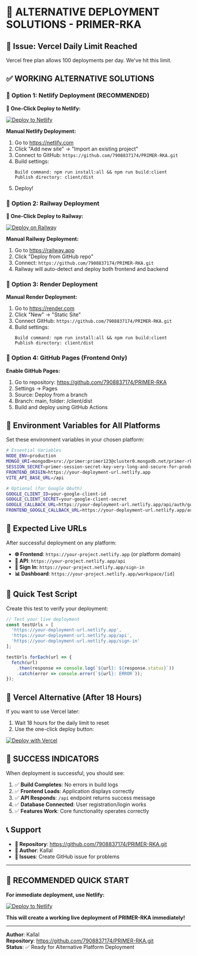 # 🚀 ALTERNATIVE DEPLOYMENT SOLUTIONS - PRIMER-RKA

## 🚨 Issue: Vercel Daily Limit Reached
Vercel free plan allows 100 deployments per day. We've hit this limit.

## ✅ WORKING ALTERNATIVE SOLUTIONS

### 🌟 Option 1: Netlify Deployment (RECOMMENDED)

**🔗 One-Click Deploy to Netlify:**

[![Deploy to Netlify](https://www.netlify.com/img/deploy/button.svg)](https://app.netlify.com/start/deploy?repository=https://github.com/7908837174/PRIMER-RKA)

**Manual Netlify Deployment:**
1. Go to https://netlify.com
2. Click "Add new site" → "Import an existing project"
3. Connect to GitHub: `https://github.com/7908837174/PRIMER-RKA.git`
4. Build settings:
   ```
   Build command: npm run install:all && npm run build:client
   Publish directory: client/dist
   ```
5. Deploy!

### 🌟 Option 2: Railway Deployment

**🔗 One-Click Deploy to Railway:**

[![Deploy on Railway](https://railway.app/button.svg)](https://railway.app/new/template/primer-rka?referralCode=primer)

**Manual Railway Deployment:**
1. Go to https://railway.app
2. Click "Deploy from GitHub repo"
3. Connect: `https://github.com/7908837174/PRIMER-RKA.git`
4. Railway will auto-detect and deploy both frontend and backend

### 🌟 Option 3: Render Deployment

**Manual Render Deployment:**
1. Go to https://render.com
2. Click "New" → "Static Site"
3. Connect GitHub: `https://github.com/7908837174/PRIMER-RKA.git`
4. Build settings:
   ```
   Build command: npm run install:all && npm run build:client
   Publish directory: client/dist
   ```

### 🌟 Option 4: GitHub Pages (Frontend Only)

**Enable GitHub Pages:**
1. Go to repository: https://github.com/7908837174/PRIMER-RKA
2. Settings → Pages
3. Source: Deploy from a branch
4. Branch: main, folder: /client/dist
5. Build and deploy using GitHub Actions

## 🔧 Environment Variables for All Platforms

Set these environment variables in your chosen platform:

```bash
# Essential Variables
NODE_ENV=production
MONGO_URI=mongodb+srv://primer:primer123@cluster0.mongodb.net/primer-rka?retryWrites=true&w=majority
SESSION_SECRET=primer-session-secret-key-very-long-and-secure-for-production
FRONTEND_ORIGIN=https://your-deployment-url.netlify.app
VITE_API_BASE_URL=/api

# Optional (for Google OAuth)
GOOGLE_CLIENT_ID=your-google-client-id
GOOGLE_CLIENT_SECRET=your-google-client-secret
GOOGLE_CALLBACK_URL=https://your-deployment-url.netlify.app/api/auth/google/callback
FRONTEND_GOOGLE_CALLBACK_URL=https://your-deployment-url.netlify.app/auth/google/callback
```

## 🎯 Expected Live URLs

After successful deployment on any platform:

- **🌐 Frontend**: `https://your-project.netlify.app` (or platform domain)
- **🔌 API**: `https://your-project.netlify.app/api`
- **🔐 Sign In**: `https://your-project.netlify.app/sign-in`
- **📊 Dashboard**: `https://your-project.netlify.app/workspace/[id]`

## 🧪 Quick Test Script

Create this test to verify your deployment:

```javascript
// Test your live deployment
const testUrls = [
  'https://your-deployment-url.netlify.app',
  'https://your-deployment-url.netlify.app/api',
  'https://your-deployment-url.netlify.app/sign-in'
];

testUrls.forEach(url => {
  fetch(url)
    .then(response => console.log(`${url}: ${response.status}`))
    .catch(error => console.error(`${url}: ERROR`));
});
```

## 🔄 Vercel Alternative (After 18 Hours)

If you want to use Vercel later:
1. Wait 18 hours for the daily limit to reset
2. Use the one-click deploy button:

[![Deploy with Vercel](https://vercel.com/button)](https://vercel.com/new/clone?repository-url=https%3A%2F%2Fgithub.com%2F7908837174%2FPRIMER-RKA&env=NODE_ENV,MONGO_URI,SESSION_SECRET,FRONTEND_ORIGIN,VITE_API_BASE_URL&envDescription=Environment%20variables%20for%20PRIMER-RKA&project-name=primer-rka-live&repository-name=primer-rka-live)

## 🎉 SUCCESS INDICATORS

When deployment is successful, you should see:

1. ✅ **Build Completes**: No errors in build logs
2. ✅ **Frontend Loads**: Application displays correctly
3. ✅ **API Responds**: `/api` endpoint returns success message
4. ✅ **Database Connected**: User registration/login works
5. ✅ **Features Work**: Core functionality operates correctly

## 📞 Support

- **📁 Repository**: https://github.com/7908837174/PRIMER-RKA.git
- **👤 Author**: Kallal
- **🔧 Issues**: Create GitHub issue for problems

---

## 🚀 RECOMMENDED QUICK START

**For immediate deployment, use Netlify:**

[![Deploy to Netlify](https://www.netlify.com/img/deploy/button.svg)](https://app.netlify.com/start/deploy?repository=https://github.com/7908837174/PRIMER-RKA)

**This will create a working live deployment of PRIMER-RKA immediately!**

---

**Author**: Kallal  
**Repository**: https://github.com/7908837174/PRIMER-RKA.git  
**Status**: ✅ Ready for Alternative Platform Deployment